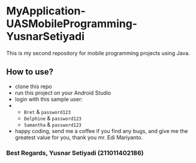 # MyApplication-UASMobileProgramming-YusnarSetiyadi
This is my second repository for mobile programming projects using Java.

## How to use?
- clone this repo
- run this project on your Android Studio
- login with this sample user:
- - ```Bret``` & ```password123```
  - ```Delphine``` & ```password123```
  - ```Samantha``` & ```password123```
- happy coding, send me a coffee if you find any bugs, and give me the greatest value for you, thank you mr. Edi Mariyanto.

### Best Regards, Yusnar Setiyadi (211011402186)

